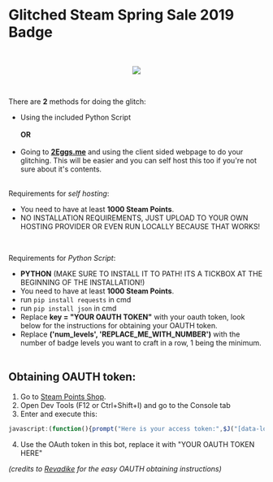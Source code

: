 # Glitched Steam Spring Sale 2019 Badge
<br/>
<p align="center">
  <img src="https://i.imgur.com/1fAeusz.png" />
</p>



<br/>

There are **2** methods for doing the glitch:
- Using the included Python Script<br/><br/>
**OR**<br/><br/>
- Going to [**2Eggs.me**](https://2eggs.me) and using the client sided webpage to do your glitching. This will be easier and you can self host this too if you're not sure about it's contents.<br/><br/>

Requirements for *self hosting*:
- You need to have at least **1000 Steam Points**.
- NO INSTALLATION REQUIREMENTS, JUST UPLOAD TO YOUR OWN HOSTING PROVIDER OR EVEN RUN LOCALLY BECAUSE THAT WORKS!

<br/>

Requirements for *Python Script*:
- **PYTHON** (MAKE SURE TO INSTALL IT TO PATH! ITS A TICKBOX AT THE BEGINNING OF THE INSTALLATION!)
- You need to have at least **1000 Steam Points**.
- run `pip install requests` in cmd
- run `pip install json` in cmd <br/>
- Replace **key = "YOUR OAUTH TOKEN"** with your oauth token, look below for the instructions for obtaining your OAUTH token.
- Replace **('num_levels', 'REPLACE_ME_WITH_NUMBER')** with the number of badge levels you want to craft in a row, 1 being the minimum.
<br/><br/>
## Obtaining OAUTH token:

1. Go to [Steam Points Shop](https://store.steampowered.com/points/shop).
2. Open Dev Tools (F12 or Ctrl+Shift+I) and go to the Console tab
3. Enter and execute this:
```js
javascript:(function(){prompt("Here is your access token:",$J("[data-loyaltystore]").data("loyaltystore").webapi_token);})()
```
4. Use the OAuth token in this bot, replace it with "YOUR OAUTH TOKEN HERE"

*(credits to [Revadike](https://github.com/Revadike) for the easy OAUTH obtaining instructions)*





